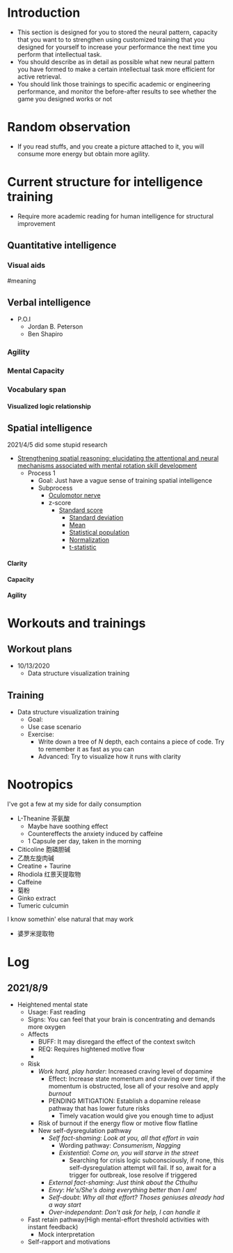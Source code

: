 # Introduction
- This section is designed for you to stored the neural pattern, capacity that you want to to strengthen using customized training that you designed for yourself to increase your performance the next time you perform that intellectual task.
- You should describe as in detail as possible what new neural pattern you have formed to make a certain intellectual task more efficient for active retrieval.
- You should link those trainings to specific academic or engineering performance, and monitor the before-after results to see whether the game you designed works or not


# Random observation
- If you read stuffs, and you create a picture attached to it, you will consume more energy but obtain more agility.


# Current structure for intelligence training
- Require more academic reading for human intelligence for structural improvement
## Quantitative intelligence
### Visual aids
#meaning 
## Verbal intelligence
- P.O.I
  - Jordan B. Peterson
  - Ben Shapiro
### Agility
### Mental Capacity
### Vocabulary span
#### Visualized logic relationship
## Spatial intelligence

2021/4/5 did some stupid research

- [Strengthening spatial reasoning: elucidating the attentional and neural mechanisms associated with mental rotation skill development](https://cognitiveresearchjournal.springeropen.com/articles/10.1186/s41235-020-00211-y)
  - Process 1
    - Goal: Just have a vague sense of training spatial intelligence
    - Subprocess
      - [Oculomotor nerve](https://en.wikipedia.org/wiki/Oculomotor_nerve#:~:text=The%20oculomotor%20nerve%20is%20the,and%20that%20raise%20the%20eyelid.)
      - z-score
        - [Standard score](https://en.wikipedia.org/wiki/Standard_score)
          - [Standard deviation](https://en.wikipedia.org/wiki/Standard_deviation)
          - [Mean](https://en.wikipedia.org/wiki/Mean#Population_and_sample_means)
          - [Statistical population](https://en.wikipedia.org/wiki/Statistical_population)
          - [Normalization](https://en.wikipedia.org/wiki/Normalization_(statistics))
          - [t-statistic](https://en.wikipedia.org/wiki/T-statistic)

#### Clarity
#### Capacity
#### Agility





# Workouts and trainings
## Workout plans
- 10/13/2020
  - Data structure visualization training
## Training
- Data structure visualization training
  - Goal:
  - Use case scenario
  - Exercise:
    - Write down a tree of $N$ depth, each contains a piece of code. Try to remember it as fast as you can
    - Advanced: Try to visualize how it runs with clarity


# Nootropics
I've got a few at my side for daily consumption
- L-Theanine 茶氨酸
  - Maybe have soothing effect
  - Countereffects the anxiety induced by caffeine
  - 1 Capsule per day, taken in the morning
- Citicoline 胞磷胆碱
- 乙酰左旋肉碱
- Creatine + Taurine
- Rhodiola 红景天提取物
- Caffeine
- 菊粉
- Ginko extract
- Tumeric culcumin


I know somethin' else natural that may work
- 婆罗米提取物 

# Log
## 2021/8/9
- Heightened mental state
  - Usage: Fast reading
  - Signs: You can feel that your brain is concentrating and demands more oxygen
  - Affects
    - BUFF: It may disregard the effect of the context switch
    - REQ: Requires hightened motive flow
    - 
  - Risk
    - *Work hard, play harder*: Increased craving level of dopamine
      - Effect: Increase state momentum and craving over time, if the momentum is obstructed, lose all of your resolve and apply *burnout*
      - PENDING MITIGATION: Establish a dopamine release pathway that has lower future risks
        - Timely vacation would give you enough time to adjust
    - Risk of burnout if the energy flow or motive flow flatline
    - New self-dysregulation pathway
      - *Self fact-shaming*: *Look at you, all that effort in vain*
        - Wording pathway: *Consumerism*, *Nagging*
        - *Existential*: *Come on, you will starve in the street*
          - Searching for crisis logic subconsciously, if none, this self-dysregulation attempt will fail. If so, await for a trigger for outbreak, lose resolve if triggered
      - *External fact-shaming*: *Just think about the Cthulhu*
      - *Envy*: *He's/She's doing everything better than I am!*
      - *Self-doubt*: *Why all that effort? Thoses geniuses already had a way start*
      - *Over-independant*: *Don't ask for help, I can handle it*
  - Fast retain pathway(High mental-effort threshold activities with instant feedback)
    - Mock interpretation 
  - Self-rapport and motivations